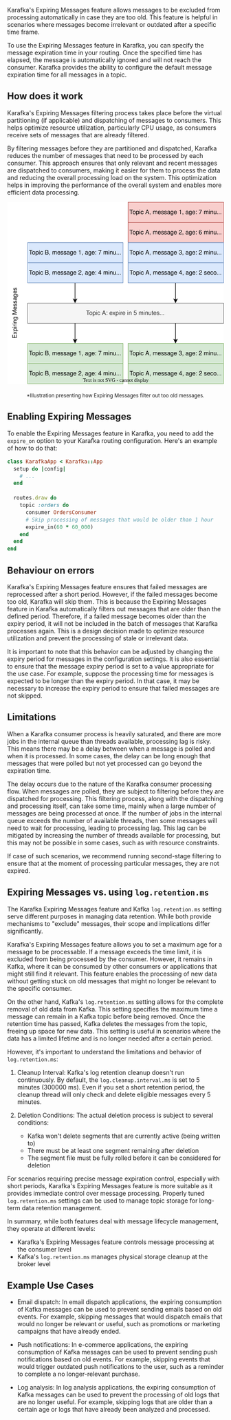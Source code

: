 Karafka's Expiring Messages feature allows messages to be excluded from processing automatically in case they are too old. This feature is helpful in scenarios where messages become irrelevant or outdated after a specific time frame.

To use the Expiring Messages feature in Karafka, you can specify the message expiration time in your routing. Once the specified time has elapsed, the message is automatically ignored and will not reach the consumer. Karafka provides the ability to configure the default message expiration time for all messages in a topic.

## How does it work

Karafka's Expiring Messages filtering process takes place before the virtual partitioning (if applicable) and dispatching of messages to consumers. This helps optimize resource utilization, particularly CPU usage, as consumers receive sets of messages that are already filtered.

By filtering messages before they are partitioned and dispatched, Karafka reduces the number of messages that need to be processed by each consumer. This approach ensures that only relevant and recent messages are dispatched to consumers, making it easier for them to process the data and reducing the overall processing load on the system. This optimization helps in improving the performance of the overall system and enables more efficient data processing.

<p align="center">
  <img src="https://raw.githubusercontent.com/karafka/misc/master/charts/expiring_messages_flow.svg" />
</p>
<p align="center">
  <small>*Illustration presenting how Expiring Messages filter out too old messages.
  </small>
</p>

## Enabling Expiring Messages

To enable the Expiring Messages feature in Karafka, you need to add the `expire_on` option to your Karafka routing configuration. Here's an example of how to do that:

```ruby
class KarafkaApp < Karafka::App
  setup do |config|
    # ...
  end

  routes.draw do
    topic :orders do
      consumer OrdersConsumer
      # Skip processing of messages that would be older than 1 hour
      expire_in(60 * 60_000)
    end
  end
end
```

## Behaviour on errors

Karafka's Expiring Messages feature ensures that failed messages are reprocessed after a short period. However, if the failed messages become too old, Karafka will skip them. This is because the Expiring Messages feature in Karafka automatically filters out messages that are older than the defined period. Therefore, if a failed message becomes older than the expiry period, it will not be included in the batch of messages that Karafka processes again. This is a design decision made to optimize resource utilization and prevent the processing of stale or irrelevant data.

It is important to note that this behavior can be adjusted by changing the expiry period for messages in the configuration settings. It is also essential to ensure that the message expiry period is set to a value appropriate for the use case. For example, suppose the processing time for messages is expected to be longer than the expiry period. In that case, it may be necessary to increase the expiry period to ensure that failed messages are not skipped.

## Limitations

When a Karafka consumer process is heavily saturated, and there are more jobs in the internal queue than threads available, processing lag is risky. This means there may be a delay between when a message is polled and when it is processed. In some cases, the delay can be long enough that messages that were polled but not yet processed can go beyond the expiration time.

The delay occurs due to the nature of the Karafka consumer processing flow. When messages are polled, they are subject to filtering before they are dispatched for processing. This filtering process, along with the dispatching and processing itself, can take some time, mainly when a large number of messages are being processed at once. If the number of jobs in the internal queue exceeds the number of available threads, then some messages will need to wait for processing, leading to processing lag. This lag can be mitigated by increasing the number of threads available for processing, but this may not be possible in some cases, such as with resource constraints.

If case of such scenarios, we recommend running second-stage filtering to ensure that at the moment of processing particular messages, they are not expired.

## Expiring Messages vs. using `log.retention.ms`

The Karafka Expiring Messages feature and Kafka `log.retention.ms` setting serve different purposes in managing data retention. While both provide mechanisms to "exclude" messages, their scope and implications differ significantly.

Karafka's Expiring Messages feature allows you to set a maximum age for a message to be processable. If a message exceeds the time limit, it is excluded from being processed by the consumer. However, it remains in Kafka, where it can be consumed by other consumers or applications that might still find it relevant. This feature enables the processing of new data without getting stuck on old messages that might no longer be relevant to the specific consumer.

On the other hand, Kafka's `log.retention.ms` setting allows for the complete removal of old data from Kafka. This setting specifies the maximum time a message can remain in a Kafka topic before being removed. Once the retention time has passed, Kafka deletes the messages from the topic, freeing up space for new data. This setting is useful in scenarios where the data has a limited lifetime and is no longer needed after a certain period.

However, it's important to understand the limitations and behavior of `log.retention.ms`:

1. Cleanup Interval: Kafka's log retention cleanup doesn't run continuously. By default, the `log.cleanup.interval.ms` is set to 5 minutes (300000 ms). Even if you set a short retention period, the cleanup thread will only check and delete eligible messages every 5 minutes.

2. Deletion Conditions: The actual deletion process is subject to several conditions:

   - Kafka won't delete segments that are currently active (being written to)
   - There must be at least one segment remaining after deletion
   - The segment file must be fully rolled before it can be considered for deletion

For scenarios requiring precise message expiration control, especially with short periods, Karafka's Expiring Messages feature is more suitable as it provides immediate control over message processing. Properly tuned `log.retention.ms` settings can be used to manage topic storage for long-term data retention management.

In summary, while both features deal with message lifecycle management, they operate at different levels:

- Karafka's Expiring Messages feature controls message processing at the consumer level
- Kafka's `log.retention.ms` manages physical storage cleanup at the broker level

## Example Use Cases

- Email dispatch: In email dispatch applications, the expiring consumption of Kafka messages can be used to prevent sending emails based on old events. For example, skipping messages that would dispatch emails that would no longer be relevant or useful, such as promotions or marketing campaigns that have already ended.

- Push notifications: In e-commerce applications, the expiring consumption of Kafka messages can be used to prevent sending push notifications based on old events. For example, skipping events that would trigger outdated push notifications to the user, such as a reminder to complete a no longer-relevant purchase.

- Log analysis: In log analysis applications, the expiring consumption of Kafka messages can be used to prevent the processing of old logs that are no longer useful. For example, skipping logs that are older than a certain age or logs that have already been analyzed and processed.
